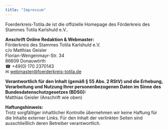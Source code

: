 ```yaml
---
title: "Impressum"
---
```


Foerderkreis-Totila.de ist die offizielle Homepage des Förderkreis des Stammes Totila Karlshuld e.V..

**Anschrift Online Redaktion & Webmaster:**<br>
Förderkreis des Stammes Totila Karlshuld e.V.<br>
c/o Matthias Geisler<br>
Florian-Wengenmayr-Str. 34<br>
86609 Donauwörth<br>
☎&nbsp;+49(0) 170 2370143<br>
✉&nbsp;webmaster@foerderkreis-totila.de

**Verantwortlich für den Inhalt (gemäß § 55 Abs. 2 RStV) und die Erhebung, Verarbeitung und Nutzung Ihrer personenbezogenen Daten im Sinne des Bundesdatenschutzgesetzes (BDSG):**<br>
Matthias Geisler (Anschrift wie oben)

**Haftungshinweis:**<br>
Trotz sorgfältiger inhaltlicher Kontrolle übernehmen wir keine Haftung für die Inhalte externer Links. Für den Inhalt der verlinkten Seiten sind ausschließlich deren Betreiber verantwortlich.